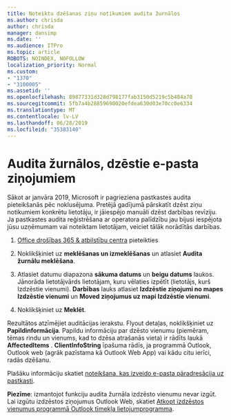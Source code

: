 ```yaml
---
title: Noteiktu dzēšanas ziņu notikumiem audita žurnālos
ms.author: chrisda
author: chrisda
manager: dansimp
ms.date: ''
ms.audience: ITPro
ms.topic: article
ROBOTS: NOINDEX, NOFOLLOW
localization_priority: Normal
ms.custom:
- "1370"
- "3100005"
ms.assetid: ''
ms.openlocfilehash: 89877331d328d798177fab3150d5219c5b484a70
ms.sourcegitcommit: 5fb7a4b28859690020efdea630d03e70cc0e6334
ms.translationtype: MT
ms.contentlocale: lv-LV
ms.lasthandoff: 06/28/2019
ms.locfileid: "35383140"
---
```

# <a name="audit-logs-for-deleted-email-messages"></a>Audita žurnālos, dzēstie e-pasta ziņojumiem

Sākot ar janvāra 2019, Microsoft ir pagrieziena pastkastes audita pieteikšanās pēc noklusējuma. Pretējā gadījumā pārskatīt dzēst ziņu notikumiem konkrētu lietotāju, ir jāiespējo manuāli dzēst darbības revīziju. Ja pastkastes audita reģistrēšana ar operatora palīdzību jau bijusi iespējota jūsu uzņēmumam vai noteiktam lietotājam, veiciet tālāk norādītās darbības.

1. [Office drošības 365 & atbilstību centra](https://protection.office.com/) pieteikties

2. Noklikšķiniet uz **meklēšanas un izmeklēšanas** un atlasiet **Audita žurnālu meklēšana**.

3. Atlasiet datumu diapazona **sākuma datums** un **beigu datums** laukos. Jānorāda lietotājvārds lietotājam, kuru vēlaties izpētīt (lietotājs, kurš Izdzēstie vienumi). **Darbības** lauks atlasiet **Izdzēstie ziņojumi no mapes Izdzēstie vienumi** un **Moved ziņojumus uz mapi Izdzēstie vienumi**.

4. Noklikšķiniet uz **Meklēt**.

Rezultātos atzīmējiet auditācijas ierakstu. Flyout detaļas, noklikšķiniet uz **Papildinformācija**. Papildu informāciju par dzēsto vienumu (piemēram, tēmas rindu un vienums, kad to dzēsa atrašanās vieta) ir rādīts laukā **AffectedItems** . **ClientInfoString** īpašuma rādīs, ja programmā Outlook, Outlook web (agrāk pazīstama kā Outlook Web App) vai kādu citu ierīci, radās dzēšanu.

Plašāku informāciju skatiet [noteikšana, kas izveido e-pasta pāradresācija uz pastkasti](https://docs.microsoft.com/office365/securitycompliance/auditing-troubleshooting-scenarios#determining-if-a-user-deleted-email-items).

**Piezīme**: izmantojot funkciju audita žurnāla izdzēsto vienumu nevar izgūt. Lai izgūtu izdzēstos ziņojumus Outlook Web, skatiet [Atkopt izdzēstos vienumus programmā Outlook tīmekļa lietojumprogramma](https://support.office.com/article/C3D8FC15-EEEF-4F1C-81DF-E27964B7EDD4).
